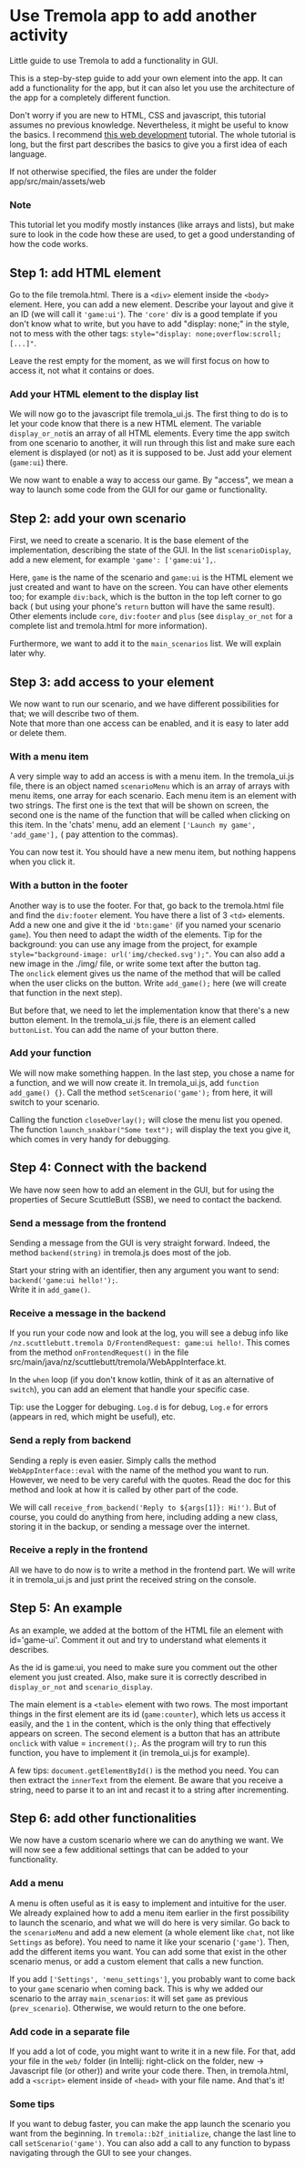 # Use Tremola app to add another activity

Little guide to use Tremola to add a functionality in GUI.

This is a step-by-step guide to add your own element into the app. It can add a functionality for the app, but it can
also let you use the architecture of the app for a completely different function.

Don't worry if you are new to HTML, CSS and javascript, this tutorial assumes no previous knowledge. Nevertheless, it
might be useful to know the basics. I recommend
<a href="https://developer.mozilla.org/en-US/docs/Learn/Getting_started_with_the_web">this web development</a> tutorial.
The whole tutorial is long, but the first part describes the basics to give you a first idea of each language.

If not otherwise specified, the files are under the folder app/src/main/assets/web

### Note

This tutorial let you modify mostly instances (like arrays and lists), but make sure to look in the code how these are
used, to get a good understanding of how the code works.

## Step 1: add HTML element

Go to the file tremola.html. There is a `<div>` element inside the `<body>` element. Here, you can add a new element.
Describe your layout and give it an ID (we will call it `'game:ui'`). The `'core'` div is a good template if you don't
know what to write, but you have to add "display: none;"
in the style, not to mess with the other tags:
`style="display: none;overflow:scroll;[...]"`.

Leave the rest empty for the moment, as we will first focus on how to access it, not what it contains or does.

### Add your HTML element to the display list

We will now go to the javascript file tremola_ui.js. The first thing to do is to let your code know that there is a new
HTML element. The variable `display_or_not`is an array of all HTML elements. Every time the app switch from one scenario
to another, it will run through this list and make sure each element is displayed (or not) as it is supposed to be. Just
add your element (`game:ui`) there.

We now want to enable a way to access our game. By "access", we mean a way to launch some code from the GUI for our game
or functionality.

## Step 2: add your own scenario

First, we need to create a scenario. It is the base element of the implementation, describing the state of the GUI. In
the list `scenarioDisplay`, add a new element, for example
`'game': ['game:ui'],`.

Here, `game` is the name of the scenario and `game:ui` is the HTML element we just created and want to have on the
screen. You can have other elements too; for example `div:back`, which is the button in the top left corner to go back (
but using your phone's `return` button will have the same result). Other elements include `core`, `div:footer`
and `plus` (see `display_or_not` for a complete list and tremola.html for more information).

Furthermore, we want to add it to the `main_scenarios` list. We will explain later why.

## Step 3: add access to your element

We now want to run our scenario, and we have different possibilities for that; we will describe two of them.
<br>
Note that more than one access can be enabled, and it is easy to later add or delete them.

### With a menu item

A very simple way to add an access is with a menu item. In the tremola_ui.js file, there is an object named
`scenarioMenu` which is an array of arrays with menu items, one array for each scenario. Each menu item is an element
with two strings. The first one is the text that will be shown on screen, the second one is the name of the function
that will be called when clicking on this item. In the 'chats' menu, add an element `['Launch my game', 'add_game'],` (
pay attention to the commas).

You can now test it. You should have a new menu item, but nothing happens when you click it.

### With a button in the footer

Another way is to use the footer. For that, go back to the tremola.html file and find the `div:footer` element. You have
there a list of 3 `<td>` elements. Add a new one and give it the id `'btn:game'` (if you named your scenario `game`).
You then need to adapt the width of the elements. Tip for the background: you can use any image from the project, for
example `style="background-image: url('img/checked.svg');"`. You can also add a new image in the ./img/ file, or write
some text after the button tag.<br>
The `onclick` element gives us the name of the method that will be called when the user clicks on the button.
Write `add_game();` here (we will create that function in the next step).

But before that, we need to let the implementation know that there's a new button element. In the tremola_ui.js file,
there is an element called `buttonList`. You can add the name of your button there.

### Add your function

We will now make something happen. In the last step, you chose a name for a function, and we will now create it. In
tremola_ui.js, add `function add_game() {}`. Call the method `setScenario('game');` from here, it will switch to your
scenario.

Calling the function `closeOverlay();` will close the menu list you opened. The function `launch_snakbar("Some text");`
will display the text you give it, which comes in very handy for debugging.

## Step 4: Connect with the backend

We have now seen how to add an element in the GUI, but for using the properties of Secure ScuttleButt (SSB), we need to
contact the backend.

### Send a message from the frontend

Sending a message from the GUI is very straight forward. Indeed, the method `backend(string)` in tremola.js does most of
the job.

Start your string with an identifier, then any argument you want to send:<br>
`backend('game:ui hello!');`. <br>
Write it in `add_game()`.

### Receive a message in the backend

If you run your code now and look at the log, you will see a debug info like
`/nz.scuttlebutt.tremola D/FrontendRequest: game:ui hello!`. This comes from the method `onFrontendRequest()` in the
file src/main/java/nz/scuttlebutt/tremola/WebAppInterface.kt.

In the `when` loop (if you don't know kotlin, think of it as an alternative of `switch`), you can add an element that
handle your specific case.

Tip: use the Logger for debuging. `Log.d` is for debug, `Log.e` for errors (appears in red, which might be useful), etc.

### Send a reply from backend

Sending a reply is even easier. Simply calls the method `WebAppInterface::eval` with the name of the method you want to
run. However, we need to be very careful with the quotes. Read the doc for this method and look at how it is called by
other part of the code.

We will call `receive_from_backend('Reply to ${args[1]}: Hi!')`. But of course, you could do anything from here,
including adding a new class, storing it in the backup, or sending a message over the internet.

### Receive a reply in the frontend

All we have to do now is to write a method in the frontend part. We will write it in tremola_ui.js and just print the
received string on the console.

## Step 5: An example

As an example, we added at the bottom of the HTML file an element with id='game-ui'. Comment it out and try to
understand what elements it describes.

As the id is game:ui, you need to make sure you comment out the other element you just created. Also, make sure it is
correctly described in `display_or_not` and `scenario_display`.

The main element is a `<table>` element with two rows. The most important things in the first element are its
id (`game:counter`), which lets us access it easily, and the `1` in the content, which is the only thing that
effectively appears on screen. The second element is a button that has an attribute `onclick` with value
= `increment();`. As the program will try to run this function, you have to implement it (in tremola_ui.js for example).

A few tips: `document.getElementById()` is the method you need. You can then extract the `innerText` from the element.
Be aware that you receive a string, need to parse it to an int and recast it to a string after incrementing.

## Step 6: add other functionalities

We now have a custom scenario where we can do anything we want. We will now see a few additional settings that can be
added to your functionality.

### Add a menu

A menu is often useful as it is easy to implement and intuitive for the user. We already explained how to add a menu
item earlier in the first possibility to launch the scenario, and what we will do here is very similar. Go back to
the `scenarioMenu` and add a new element (a whole element like `chat`, not like `Settings` as before). You need to name
it like your scenario (`'game'`). Then, add the different items you want. You can add some that exist in the other
scenario menus, or add a custom element that calls a new function.

If you add `['Settings', 'menu_settings']`, you probably want to come back to your `game` scenario when coming back.
This is why we added our scenario to the array `main_scenarios`: it will set `game` as previous (`prev_scenario`).
Otherwise, we would return to the one before.

### Add code in a separate file

If you add a lot of code, you might want to write it in a new file. For that, add your file in the `web/` folder
(in Intellij: right-click on the folder, new -> Javascript file (or other)) and write your code there. Then, in
tremola.html, add a `<script>` element inside of `<head>` with your file name. And that's it!

### Some tips

If you want to debug faster, you can make the app launch the scenario you want from the beginning.
In `tremola::b2f_initialize`, change the last line to call `setScenario('game')`. You can also add a call to any
function to bypass navigating through the GUI to see your changes.

